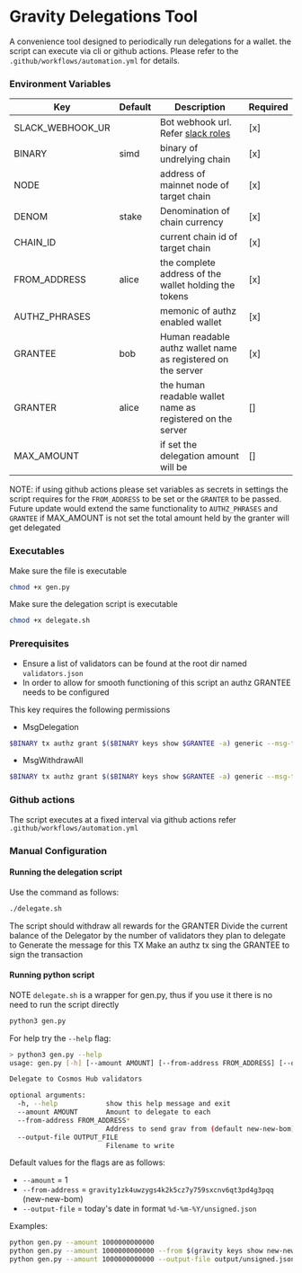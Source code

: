 # Gravity Delegations Tool

A convenience tool designed to periodically run delegations for a wallet.
the script can execute via cli or github actions.
Please refer to the `.github/workflows/automation.yml` for details.

### Environment Variables

| Key              | Default | Description                                                                                                | Required |
| ---------------- | ------- | ---------------------------------------------------------------------------------------------------------- | -------- |
| SLACK_WEBHOOK_UR |         | Bot webhook url. Refer [slack roles](https://slack.com/help/articles/360018112273-Types-of-roles-in-Slack) | [x]      |
| BINARY           | simd    | binary of undrelying chain                                                                                 | [x]      |
| NODE             |         | address of mainnet node of target chain                                                                    | [x]      |
| DENOM            | stake   | Denomination of chain currency                                                                             | [x]      |
| CHAIN_ID         |         | current chain id of target chain                                                                           | [x]      |
| FROM_ADDRESS     | alice   | the complete address of the wallet holding the tokens                                                      | [x]      |
| AUTHZ_PHRASES    |         | memonic of authz enabled wallet                                                                            | [x]      |
| GRANTEE          | bob     | Human readable authz wallet name as registered on the server                                               | [x]      |
| GRANTER          | alice   | the human readable wallet name as registered on the server                                                 | []       |
| MAX_AMOUNT       |         | if set the delegation amount will be                                                                       | []       |

NOTE: if using github actions please set variables as secrets in settings
the script requires for the `FROM_ADDRESS` to be set or the `GRANTER` to be passed. Future update would extend the same functionality to `AUTHZ_PHRASES` and `GRANTEE`
if MAX_AMOUNT is not set the total amount held by the granter will get delegated

### Executables

Make sure the file is executable

```bash
chmod +x gen.py
```

Make sure the delegation script is executable

```bash
chmod +x delegate.sh
```

### Prerequisites

- Ensure a list of validators can be found at the root dir named `validators.json`
- In order to allow for smooth functioning of this script an authz GRANTEE needs to be configured

This key requires the following permissions

- MsgDelegation

```bash
$BINARY tx authz grant $($BINARY keys show $GRANTEE -a) generic --msg-type=/cosmos.gov.v1beta1.MsgDelegation --from $GRANTER --fees 200$DENOM
```

- MsgWithdrawAll

```bash
$BINARY tx authz grant $($BINARY keys show $GRANTEE -a) generic --msg-type=/cosmos.gov.v1beta1.MsgWithdrawAll --from $GRANTER --fees 200$DENOM
```

### Github actions

The script executes at a fixed interval via github actions refer `.github/workflows/automation.yml`

### Manual Configuration

#### Running the delegation script

Use the command as follows:

```bash
./delegate.sh
```

The script should withdraw all rewards for the GRANTER
Divide the current balance of the Delegator by the number of validators they plan to delegate to
Generate the message for this TX
Make an authz tx sing the GRANTEE to sign the transaction

#### Running python script

NOTE `delegate.sh` is a wrapper for gen.py, thus if you use it there is no need to run the script directly

```bash
python3 gen.py
```

For help try the `--help` flag:

```bash
> python3 gen.py --help
usage: gen.py [-h] [--amount AMOUNT] [--from-address FROM_ADDRESS] [--output-file OUTPUT_FILE]

Delegate to Cosmos Hub validators

optional arguments:
  -h, --help            show this help message and exit
  --amount AMOUNT       Amount to delegate to each
  --from-address FROM_ADDRESS*
                        Address to send grav from (default new-new-bom)
  --output-file OUTPUT_FILE
                        Filename to write
```

Default values for the flags are as follows:

- `--amount` = 1
- `--from-address` = `gravity1zk4uwzygs4k2k5cz7y759sxcnv6qt3pd4g3pqq` (new-new-bom)
- `--output-file` = today's date in format `%d-%m-%Y/unsigned.json`

Examples:

```bash
python gen.py --amount 1000000000000
python gen.py --amount 1000000000000 --from $(gravity keys show new-new-bom -a)
python gen.py --amount 1000000000000 --output-file output/unsigned.json
```
